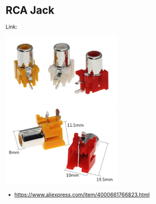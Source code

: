 # RCA Jack

Link:

<img src="./rca_jack.jpg" width="300px" />
<img src="./rca_jack_dimensions.jpg" width="300px" />

- https://www.aliexpress.com/item/4000661766823.html
